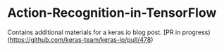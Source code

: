 # Action-Recognition-in-TensorFlow
Contains additional materials for a keras.io blog post. [PR in progress)(https://github.com/keras-team/keras-io/pull/478)
